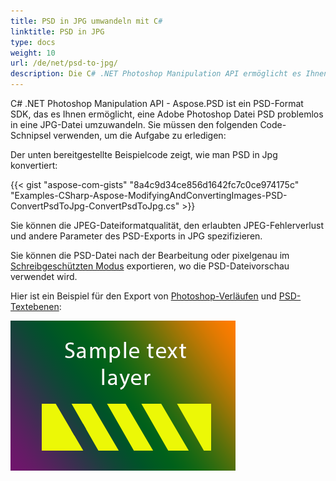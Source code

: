 ```yaml
---
title: PSD in JPG umwandeln mit C#
linktitle: PSD in JPG
type: docs
weight: 10
url: /de/net/psd-to-jpg/
description: Die C# .NET Photoshop Manipulation API ermöglicht es Ihnen, eine Adobe Photoshop-Datei PSD problemlos in eine JPG-Datei umzuwandeln. Bitte werfen Sie einen Blick auf den bereitgestellten Beispielcode.
---
```


C# .NET Photoshop Manipulation API - Aspose.PSD ist ein PSD-Format SDK, das es Ihnen ermöglicht, eine Adobe Photoshop Datei PSD problemlos in eine JPG-Datei umzuwandeln. Sie müssen den folgenden Code-Schnipsel verwenden, um die Aufgabe zu erledigen:

Der unten bereitgestellte Beispielcode zeigt, wie man PSD in Jpg konvertiert:

{{< gist "aspose-com-gists" "8a4c9d34ce856d1642fc7c0ce974175c" "Examples-CSharp-Aspose-ModifyingAndConvertingImages-PSD-ConvertPsdToJpg-ConvertPsdToJpg.cs" >}}

Sie können die JPEG-Dateiformatqualität, den erlaubten JPEG-Fehlerverlust und andere Parameter des PSD-Exports in JPG spezifizieren.

Sie können die PSD-Datei nach der Bearbeitung oder pixelgenau im [Schreibgeschützten Modus](https://reference.aspose.com/psd/net/aspose.psd.imageloadoptions/psdloadoptions/properties/readonlymode) exportieren, wo die PSD-Dateivorschau verwendet wird.

Hier ist ein Beispiel für den Export von [Photoshop-Verläufen](/de/net/support-of-fill-layers/) und [PSD-Textebenen](/de/net/working-with-text-layers/):

![todo:image_alt_text](psd-to-jpg_1.png)
